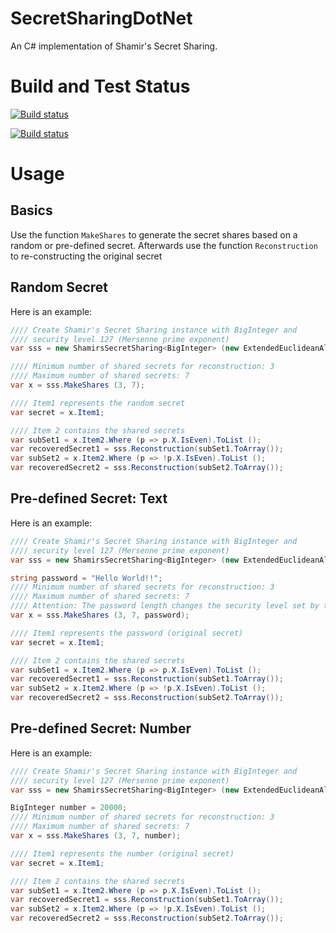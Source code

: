# SecretSharingDotNet
An C# implementation of Shamir's Secret Sharing.

# Build and Test Status
[![Build status](https://github.com/shinji-san/SecretSharingDotNet/workflows/SecretSharingDotNet%20.NET%20Core/badge.svg)](https://github.com/shinji-san/SecretSharingDotNet/actions?query=workflow%3A%22SecretSharingDotNet+.NET+Core%22)

[![Build status](https://github.com/shinji-san/SecretSharingDotNet/workflows/SecretSharingDotNet%20.NET%20FX/badge.svg)](https://github.com/shinji-san/SecretSharingDotNet/actions?query=workflow%3A%22SecretSharingDotNet+.NET+FX%22)

# Usage
## Basics
Use the function `MakeShares` to generate the secret shares based on a random or pre-defined secret.
Afterwards use the function `Reconstruction` to re-constructing the original secret

## Random Secret
Here is an example:
```csharp
//// Create Shamir's Secret Sharing instance with BigInteger and
//// security level 127 (Mersenne prime exponent)
var sss = new ShamirsSecretSharing<BigInteger> (new ExtendedEuclideanAlgorithm<BigInteger> (), 127);

//// Minimum number of shared secrets for reconstruction: 3
//// Maximum number of shared secrets: 7
var x = sss.MakeShares (3, 7);

//// Item1 represents the random secret
var secret = x.Item1;

//// Item 2 contains the shared secrets
var subSet1 = x.Item2.Where (p => p.X.IsEven).ToList ();
var recoveredSecret1 = sss.Reconstruction(subSet1.ToArray());
var subSet2 = x.Item2.Where (p => !p.X.IsEven).ToList ();
var recoveredSecret2 = sss.Reconstruction(subSet2.ToArray());
```
## Pre-defined Secret: Text
Here is an example:
```csharp
//// Create Shamir's Secret Sharing instance with BigInteger and
//// security level 127 (Mersenne prime exponent)
var sss = new ShamirsSecretSharing<BigInteger> (new ExtendedEuclideanAlgorithm<BigInteger> (), 127);

string password = "Hello World!!";
//// Minimum number of shared secrets for reconstruction: 3
//// Maximum number of shared secrets: 7
//// Attention: The password length changes the security level set by the ctor
var x = sss.MakeShares (3, 7, password);

//// Item1 represents the password (original secret)
var secret = x.Item1;

//// Item 2 contains the shared secrets
var subSet1 = x.Item2.Where (p => p.X.IsEven).ToList ();
var recoveredSecret1 = sss.Reconstruction(subSet1.ToArray());
var subSet2 = x.Item2.Where (p => !p.X.IsEven).ToList ();
var recoveredSecret2 = sss.Reconstruction(subSet2.ToArray());
```

## Pre-defined Secret: Number
Here is an example:
```csharp
//// Create Shamir's Secret Sharing instance with BigInteger and
//// security level 127 (Mersenne prime exponent)
var sss = new ShamirsSecretSharing<BigInteger> (new ExtendedEuclideanAlgorithm<BigInteger> (), 127);

BigInteger number = 20000;
//// Minimum number of shared secrets for reconstruction: 3
//// Maximum number of shared secrets: 7
var x = sss.MakeShares (3, 7, number);

//// Item1 represents the number (original secret)
var secret = x.Item1;

//// Item 2 contains the shared secrets
var subSet1 = x.Item2.Where (p => p.X.IsEven).ToList ();
var recoveredSecret1 = sss.Reconstruction(subSet1.ToArray());
var subSet2 = x.Item2.Where (p => !p.X.IsEven).ToList ();
var recoveredSecret2 = sss.Reconstruction(subSet2.ToArray());
```
